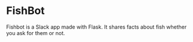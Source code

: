 # FishBot

Fishbot is a Slack app made with Flask. It shares facts about fish whether you ask for them or not.
